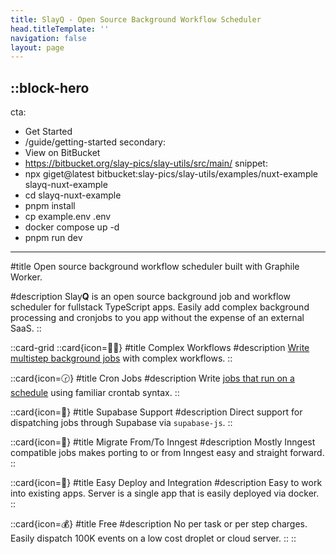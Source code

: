 ```yaml
---
title: SlayQ - Open Source Background Workflow Scheduler
head.titleTemplate: ''
navigation: false
layout: page
---
```



::block-hero
---
cta:
  - Get Started
  - /guide/getting-started
secondary:
  - View on BitBucket
  - https://bitbucket.org/slay-pics/slay-utils/src/main/
snippet:
  - npx giget@latest bitbucket:slay-pics/slay-utils/examples/nuxt-example slayq-nuxt-example
  - cd slayq-nuxt-example
  - pnpm install
  - cp example.env .env
  - docker compose up -d
  - pnpm run dev
---

#title
Open source background workflow scheduler built with Graphile Worker.

#description
Slay**Q** is an open source background job and workflow scheduler for fullstack TypeScript apps.  Easily add complex background
processing and cronjobs to you app without the expense of an external SaaS.
::

::card-grid
  ::card{icon=💪🏼}
  #title
  Complex Workflows
  #description
  [Write multistep background jobs](/guide/functions) with complex workflows. 
  ::

  ::card{icon=🕝}
  #title
  Cron Jobs
  #description
  Write [jobs that run on a schedule](/guide/functions#cron) using familiar crontab syntax.
  ::

  ::card{icon=🌟}
  #title
  Supabase Support 
  #description
  Direct support for dispatching jobs through Supabase via `supabase-js`.
  ::

  ::card{icon=📁}
  #title
  Migrate From/To Inngest
  #description
  Mostly Inngest compatible jobs makes porting to or from Inngest easy and straight forward.
  ::

  ::card{icon=🚀}
  #title
  Easy Deploy and Integration
  #description
  Easy to work into existing apps.  Server is a single app that is easily deployed via docker.
  ::

  ::card{icon=💰}
  #title
  Free
  #description
  No per task or per step charges.  Easily dispatch 100K events on a low cost droplet or cloud server.
  ::
::
